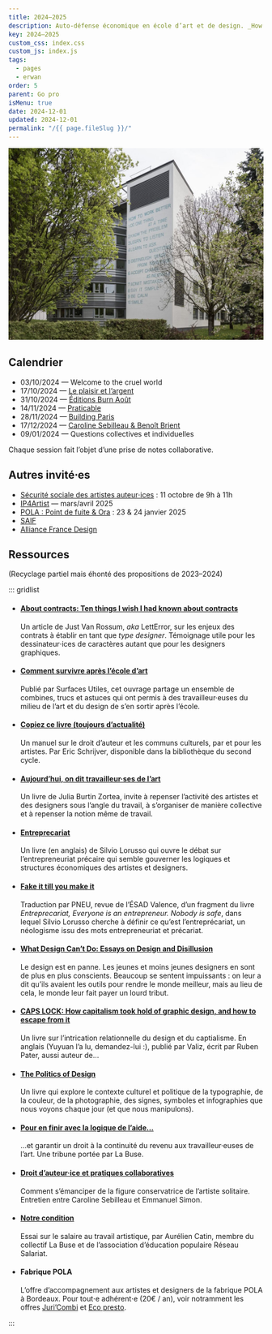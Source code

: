 ```yaml
---
title: 2024–2025
description: Auto-défense économique en école d’art et de design. _How to work better_.
key: 2024–2025
custom_css: index.css
custom_js: index.js
tags:
  - pages
  - erwan
order: 5
parent: Go pro
isMenu: true
date: 2024-12-01
updated: 2024-12-01
permalink: "/{{ page.fileSlug }}/"
---
```




![Fresque monumentale de Fischli/Weiss à Zurich](web_zuerich_kunst_how_to_work_better_fischli_1280x960_21990.jpg "_How to work better_, fresque monumentale de Fischli & Weiss à Zurich")

## Calendrier

- 03/10/2024 — Welcome to the cruel world 
- 17/10/2024 — [Le plaisir et l’argent](le-plaisir-et-largent)
- 31/10/2024 — [Éditions Burn Août](editions-burn-aout) 
- 14/11/2024 — [Praticable](praticable)
- 28/11/2024 — [Building Paris](building-paris)
- 17/12/2024 — [Caroline Sebilleau & Benoît Brient](caroline-sebilleau-et-benoit-brient)
- 09/01/2024 — Questions collectives et individuelles

Chaque session fait l’objet d’une prise de notes collaborative.


## Autres invité⋅es

- [Sécurité sociale des artistes auteur⋅ices](https://www.secu-artistes-auteurs.fr/) : 11 octobre de 9h à 11h
- [IP4Artist](https://ip4artist.api-conseil.app/) — mars/avril 2025
- [POLA : Point de fuite & Ora](https://pola.fr/) : 23 & 24 janvier 2025
- [SAIF](https://saif.fr/)
- [Alliance France Design](https://www.alliancefrancedesign.com/)




## Ressources

(Recyclage partiel mais éhonté des propositions de 2023–2024)

::: gridlist

* #### [About contracts: Ten things I wish I had known about contracts](https://letterror.com/articles/contracts.html)
  Un article de Just Van Rossum, _aka_ LettError, sur les enjeux des contrats à établir en tant que _type designer_. Témoignage utile pour les dessinateur⋅ices de caractères autant que pour les designers graphiques.

* #### [Comment survivre après l’école d’art](http://surfaces-utiles.org/how-to-survive-after-art-school-comment-survivre-apres-lecole-dart.html)  
  Publié par Surfaces Utiles, cet ouvrage partage un ensemble de combines, trucs et astuces qui ont permis à des travailleur·euses du milieu de l’art et du design de s’en sortir après l’école.

* #### [Copiez ce livre (toujours d’actualité)](](https://www.lespressesdureel.com/ouvrage.php?id=10593&menu=0))  
  Un manuel sur le droit d’auteur et les communs culturels, par et pour les artistes. Par Eric Schrijver, disponible dans la bibliothèque du second cycle.

* #### [Aujourd’hui, on dit travailleur·ses de l’art](https://www.369editions.com/aujourdhui-on-dit-travailleurses-de-lart/)  
  Un livre de Julia Burtin Zortea, invite à repenser l’activité des artistes et des designers sous l’angle du travail, à s’organiser de manière collective et à repenser la notion même de travail.

* #### [Entreprecariat](https://www.onomatopee.net/exhibition/do-or-delegate/#publication_9408)  
  Un livre (en anglais) de Silvio Lorusso qui ouvre le débat sur l’entrepreneuriat précaire qui semble gouverner les logiques et structures économiques des artistes et designers.

* #### [Fake it till you make it](http://revue-pneu.fr/fake-it-till-you-make-it/)
  Traduction par PNEU, revue de l’ÉSAD Valence, d’un fragment du livre _Entreprecariat, Everyone is an entrepreneur. Nobody is safe_, dans lequel Silvio Lorusso cherche à définir ce qu’est l’entreprécariat, un néologisme issu des mots entrepreneuriat et précariat.

* #### [What Design Can’t Do: Essays on Design and Disillusion](https://www.setmargins.press/books/what-design-cant-do/)  
  Le design est en panne. Les jeunes et moins jeunes designers en sont de plus en plus conscients. Beaucoup se sentent impuissants : on leur a dit qu’ils avaient les outils pour rendre le monde meilleur, mais au lieu de cela, le monde leur fait payer un lourd tribut.

* #### [CAPS LOCK: How capitalism took hold of graphic design, and how to escape from it](https://valiz.nl/publicaties/caps-lock)
  Un livre sur l’intrication relationnelle du design et du captialisme. En anglais (Yuyuan l’a lu, demandez-lui :), publié par Valiz, écrit par Ruben Pater, aussi auteur de…

* #### [The Politics of Design](http://thepoliticsofdesign.com/about-the-book)   
  Un livre qui explore le contexte culturel et politique de la typographie, de la couleur, de la photographie, des signes, symboles et infographies que nous voyons chaque jour (et que nous manipulons).

* #### [Pour en finir avec la logique de l’aide…](https://la-buse.org/ressources/Petition-Buse-2-Pour-en-finir-avec-la-logique-de-laide-et-garantir-un-droit-a-la-continuite-du-revenu-aux-travailleureuses-de-lart) 
  …et garantir un droit à la continuité du revenu aux travailleur·euses de l’art.  Une tribune portée par La Buse.

* #### [Droit d’auteur·ice et pratiques collaboratives](https://ddaoccitanie.org/fr/artistes/emmanuel-simon/reperes/droit-d-auteur-ice-et-pratiques-collaboratives-comment-s-emanciper-de-la-figure-conservatrice-de-l-artiste-solitaire)  
  Comment s’émanciper de la figure conservatrice de l’artiste solitaire. Entretien entre Caroline Sebilleau et Emmanuel Simon.

* #### [Notre condition](https://riot-editions.fr/ouvrage/notre-condition/)
  Essai sur le salaire au travail artistique, par Aurélien Catin, membre du collectif La Buse et de l’association d’éducation populaire Réseau Salariat.

* #### Fabrique POLA
  L’offre d’accompagnement aux artistes et designers de la fabrique POLA à Bordeaux. Pour tout⋅e adhérent⋅e (20€ / an), voir notramment les offres [Juri’Combi](https://pola.fr/ressources-pro/#conseil) et [Eco presto](https://pola.fr/ressources-pro/#conseil).

:::
